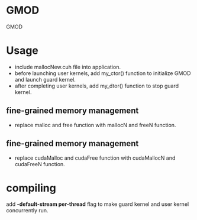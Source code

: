 # GMOD
GMOD

# Usage 

- include mallocNew.cuh file into application.
- before launching user kernels,  add my_ctor() function to initialize GMOD and launch guard kernel.
- after completing user kernels, add my_dtor() function to stop guard kernel.

## fine-grained memory management

- replace malloc and free function with mallocN and freeN function.

## fine-grained memory management

- replace cudaMalloc and cudaFree function with cudaMallocN and cudaFreeN function.

# compiling

add **-default-stream per-thread** flag to make guard kernel and user kernel  concurrently run.

